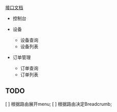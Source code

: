 [接口文档](http://note.youdao.com/share/?id=2ef724a44f07f58957f88fd47e41cf84&type=note#/)

+ 控制台

+ 设备
	+ 设备查询
	+ 设备列表

+ 订单管理
	+ 订单查询
	+ 订单列表


## TODO
[ ] 根据路由展开menu;
[ ] 根据路由决定Breadcrumb;